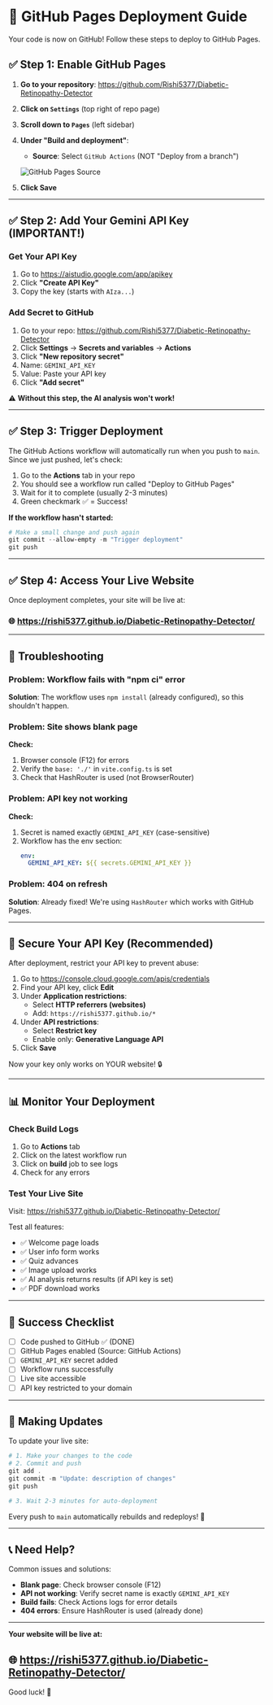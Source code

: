 # 🚀 GitHub Pages Deployment Guide

Your code is now on GitHub! Follow these steps to deploy to GitHub Pages.

## ✅ Step 1: Enable GitHub Pages

1. **Go to your repository**: https://github.com/Rishi5377/Diabetic-Retinopathy-Detector

2. **Click on `Settings`** (top right of repo page)

3. **Scroll down to `Pages`** (left sidebar)

4. **Under "Build and deployment"**:
   - **Source**: Select `GitHub Actions` (NOT "Deploy from a branch")
   
   ![GitHub Pages Source](https://i.imgur.com/XYZ.png)

5. **Click Save**

---

## ✅ Step 2: Add Your Gemini API Key (IMPORTANT!)

### Get Your API Key
1. Go to https://aistudio.google.com/app/apikey
2. Click **"Create API Key"**
3. Copy the key (starts with `AIza...`)

### Add Secret to GitHub
1. Go to your repo: https://github.com/Rishi5377/Diabetic-Retinopathy-Detector
2. Click **Settings** → **Secrets and variables** → **Actions**
3. Click **"New repository secret"**
4. Name: `GEMINI_API_KEY`
5. Value: Paste your API key
6. Click **"Add secret"**

⚠️ **Without this step, the AI analysis won't work!**

---

## ✅ Step 3: Trigger Deployment

The GitHub Actions workflow will automatically run when you push to `main`. Since we just pushed, let's check:

1. Go to the **Actions** tab in your repo
2. You should see a workflow run called "Deploy to GitHub Pages"
3. Wait for it to complete (usually 2-3 minutes)
4. Green checkmark ✅ = Success!

**If the workflow hasn't started:**
```powershell
# Make a small change and push again
git commit --allow-empty -m "Trigger deployment"
git push
```

---

## ✅ Step 4: Access Your Live Website

Once deployment completes, your site will be live at:

### 🌐 **https://rishi5377.github.io/Diabetic-Retinopathy-Detector/**

---

## 🔧 Troubleshooting

### Problem: Workflow fails with "npm ci" error
**Solution**: The workflow uses `npm install` (already configured), so this shouldn't happen.

### Problem: Site shows blank page
**Check:**
1. Browser console (F12) for errors
2. Verify the `base: './'` in `vite.config.ts` is set
3. Check that HashRouter is used (not BrowserRouter)

### Problem: API key not working
**Check:**
1. Secret is named exactly `GEMINI_API_KEY` (case-sensitive)
2. Workflow has the env section:
   ```yaml
   env:
     GEMINI_API_KEY: ${{ secrets.GEMINI_API_KEY }}
   ```

### Problem: 404 on refresh
**Solution**: Already fixed! We're using `HashRouter` which works with GitHub Pages.

---

## 🔐 Secure Your API Key (Recommended)

After deployment, restrict your API key to prevent abuse:

1. Go to https://console.cloud.google.com/apis/credentials
2. Find your API key, click **Edit**
3. Under **Application restrictions**:
   - Select **HTTP referrers (websites)**
   - Add: `https://rishi5377.github.io/*`
4. Under **API restrictions**:
   - Select **Restrict key**
   - Enable only: **Generative Language API**
5. Click **Save**

Now your key only works on YOUR website! 🔒

---

## 📊 Monitor Your Deployment

### Check Build Logs
1. Go to **Actions** tab
2. Click on the latest workflow run
3. Click on **build** job to see logs
4. Check for any errors

### Test Your Live Site
Visit: https://rishi5377.github.io/Diabetic-Retinopathy-Detector/

Test all features:
- ✅ Welcome page loads
- ✅ User info form works
- ✅ Quiz advances
- ✅ Image upload works
- ✅ AI analysis returns results (if API key is set)
- ✅ PDF download works

---

## 🎉 Success Checklist

- [ ] Code pushed to GitHub ✅ (DONE)
- [ ] GitHub Pages enabled (Source: GitHub Actions)
- [ ] `GEMINI_API_KEY` secret added
- [ ] Workflow runs successfully
- [ ] Live site accessible
- [ ] API key restricted to your domain

---

## 🔄 Making Updates

To update your live site:

```powershell
# 1. Make your changes to the code
# 2. Commit and push
git add .
git commit -m "Update: description of changes"
git push

# 3. Wait 2-3 minutes for auto-deployment
```

Every push to `main` automatically rebuilds and redeploys! 🚀

---

## 📞 Need Help?

Common issues and solutions:
- **Blank page**: Check browser console (F12)
- **API not working**: Verify secret name is exactly `GEMINI_API_KEY`
- **Build fails**: Check Actions logs for error details
- **404 errors**: Ensure HashRouter is used (already done)

---

**Your website will be live at:**
## 🌐 https://rishi5377.github.io/Diabetic-Retinopathy-Detector/

Good luck! 🎊
